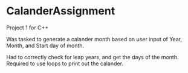# CalanderAssignment
 Project 1 for C++

Was tasked to generate a calander month based on user input of Year, Month, and Start day of month.

Had to correctly check for leap years, and get the days of the month.  Required to use loops to print out the calander.
